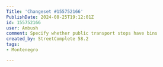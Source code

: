 ```yaml
---
Title: 'Changeset #155752166'
PublishDate: 2024-08-25T19:12:01Z
id: 155752166
user: Ambush
comment: Specify whether public transport stops have bins
created_by: StreetComplete 58.2
tags:
- Montenegro

---
```

